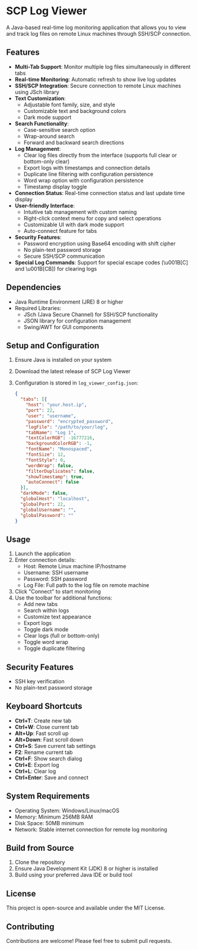 # SCP Log Viewer

A Java-based real-time log monitoring application that allows you to view and track log files on remote Linux machines through SSH/SCP connection.

## Features

- **Multi-Tab Support**: Monitor multiple log files simultaneously in different tabs
- **Real-time Monitoring**: Automatic refresh to show live log updates
- **SSH/SCP Integration**: Secure connection to remote Linux machines using JSch library
- **Text Customization**:
  - Adjustable font family, size, and style
  - Customizable text and background colors
  - Dark mode support
- **Search Functionality**:
  - Case-sensitive search option
  - Wrap-around search
  - Forward and backward search directions
- **Log Management**:
  - Clear log files directly from the interface (supports full clear or bottom-only clear)
  - Export logs with timestamps and connection details
  - Duplicate line filtering with configuration persistence
  - Word wrap option with configuration persistence
  - Timestamp display toggle
- **Connection Status**: Real-time connection status and last update time display
- **User-friendly Interface**:
  - Intuitive tab management with custom naming
  - Right-click context menu for copy and select operations
  - Customizable UI with dark mode support
  - Auto-connect feature for tabs
- **Security Features**:
  - Password encryption using Base64 encoding with shift cipher
  - No plain-text password storage
  - Secure SSH/SCP communication
- **Special Log Commands**: Support for special escape codes (\u001B[C] and \u001B[CB]) for clearing logs

## Dependencies

- Java Runtime Environment (JRE) 8 or higher
- Required Libraries:
  - JSch (Java Secure Channel) for SSH/SCP functionality
  - JSON library for configuration management
  - Swing/AWT for GUI components

## Setup and Configuration

1. Ensure Java is installed on your system
2. Download the latest release of SCP Log Viewer
3. Configuration is stored in `log_viewer_config.json`:

   ```json
   {
     "tabs": [{
       "host": "your.host.ip",
       "port": 22,
       "user": "username",
       "password": "encrypted_password",
       "logFile": "/path/to/your/log",
       "tabName": "Log 1",
       "textColorRGB": -16777216,
       "backgroundColorRGB": -1,
       "fontName": "Monospaced",
       "fontSize": 12,
       "fontStyle": 0,
       "wordWrap": false,
       "filterDuplicates": false,
       "showTimestamp": true,
       "autoConnect": false
     }],
     "darkMode": false,
     "globalHost": "localhost",
     "globalPort": 22,
     "globalUsername": "",
     "globalPassword": ""
   }
   ```

## Usage

1. Launch the application
2. Enter connection details:
   - Host: Remote Linux machine IP/hostname
   - Username: SSH username
   - Password: SSH password
   - Log File: Full path to the log file on remote machine
3. Click "Connect" to start monitoring
4. Use the toolbar for additional functions:
   - Add new tabs
   - Search within logs
   - Customize text appearance
   - Export logs
   - Toggle dark mode
   - Clear logs (full or bottom-only)
   - Toggle word wrap
   - Toggle duplicate filtering

## Security Features

- SSH key verification
- No plain-text password storage

## Keyboard Shortcuts

- **Ctrl+T**: Create new tab
- **Ctrl+W**: Close current tab
- **Alt+Up**: Fast scroll up
- **Alt+Down**: Fast scroll down
- **Ctrl+S**: Save current tab settings
- **F2**: Rename current tab
- **Ctrl+F**: Show search dialog
- **Ctrl+E**: Export log
- **Ctrl+L**: Clear log
- **Ctrl+Enter**: Save and connect

## System Requirements

- Operating System: Windows/Linux/macOS
- Memory: Minimum 256MB RAM
- Disk Space: 50MB minimum
- Network: Stable internet connection for remote log monitoring

## Build from Source

1. Clone the repository
2. Ensure Java Development Kit (JDK) 8 or higher is installed
3. Build using your preferred Java IDE or build tool

## License

This project is open-source and available under the MIT License.

## Contributing

Contributions are welcome! Please feel free to submit pull requests.
